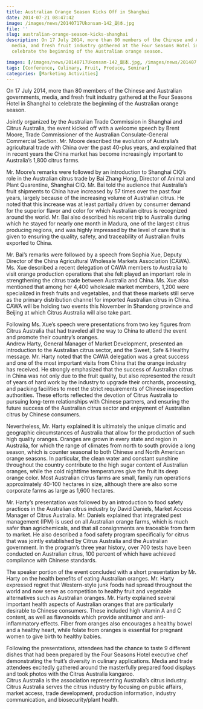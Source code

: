 ```yaml
---
title: Australian Orange Season Kicks Off in Shanghai
date: 2014-07-21 08:47:42
image: /images/news/20140717Ukonsam-142_副本.jpg
file: ''
slug: australian-orange-season-kicks-shanghai
description: On 17 July 2014, more than 80 members of the Chinese and Australian governments,
  media, and fresh fruit industry gathered at the Four Seasons Hotel in Shanghai to
  celebrate the beginning of the Australian orange season.

images: [/images/news/20140717Ukonsam-142_副本.jpg, /images/news/20140717Ukonsam-005_副本.jpg]
tags: [Conference, Culinary, Fruit, Produce, Seminar]
categories: [Marketing Activities]
---
```

<p>On 17 July 2014, more than 80 members of the Chinese and Australian governments, media, and fresh fruit industry gathered at the Four Seasons Hotel in Shanghai to celebrate the beginning of the Australian orange season.</p>
<p>Jointly organized by the Australian Trade Commission in Shanghai and Citrus Australia, the event kicked off with a welcome speech by Brent Moore, Trade Commissioner of the Australian Consulate-General Commercial Section.  Mr. Moore described the evolution of Australia’s agricultural trade with China over the past 40-plus years, and explained that in recent years the China market has become increasingly important to Australia’s 1,800 citrus farms.</p>
<p>Mr. Moore’s remarks were followed by an introduction to Shanghai CIQ’s role in the Australian citrus trade by Bai Zhang Hong, Director of Animal and Plant Quarentine, Shanghai CIQ.  Mr. Bai told the audience that Australia’s fruit shipments to China have increased by 57 times over the past four years, largely because of the increasing volume of Australian citrus.  He noted that this increase was at least partially driven by consumer demand for the superior flavor and color for which Australian citrus is recognized around the world.    Mr. Bai also described his recent trip to Australia during which he stayed for nearly one month in Madura, one of the largest citrus producing regions, and was highly impressed by the level of care that is given to ensuring the quality, safety, and traceability of Australian fruits exported to China. </p>
<p>Mr. Bai’s remarks were followed by a speech from Sophia Xue, Deputy Director of the China Agricultural Wholesale Markets Association (CAWA).  Ms. Xue described a recent delegation of CAWA members to Australia to visit orange production operations that she felt played an important role in strengthening the citrus trade between Australia and China.  Ms. Xue also mentioned that among her 4,400 wholesale market members, 1,200 were specialized in fresh fruits and vegetables, and that these markets still serve as the primary distribution channel for imported Australian citrus in China.  CAWA will be holding two events this November in Shandong province and Beijing at which Citrus Australia will also take part.</p>
<p>Following Ms. Xue’s speech were presentations from two key figures from Citrus Australia that had traveled all the way to China to attend the event and promote their country’s oranges.<br />
Andrew Harty, General Manager of Market Development, presented an introduction to the Australian citrus sector, and the Sweet, Safe & Healthy message.  Mr. Harty noted that the CAWA delegation was a great success and one of the most important visits from China that the orange industry has received.  He strongly emphasized that the success of Australian citrus in China was not only due to the fruit quality, but also represented the result of years of hard work by the industry to upgrade their orchards, processing, and packing facilities to meet the strict requirements of Chinese inspection authorities.  These efforts reflected the devotion of Citrus Australia to pursuing long-term relationships with Chinese partners, and ensuring the future success of the Australian citrus sector and enjoyment of Australian citrus by Chinese consumers.</p>
<p>Nevertheless, Mr. Harty explained it is ultimately the unique climatic and geographic circumstances of Australia that allow for the production of such high quality oranges.  Oranges are grown in every state and region in Australia, for which the range of climates from north to south provide a long season, which is counter seasonal to both Chinese and North American orange seasons.  In particular, the clean water and constant sunshine throughout the country contribute to the high sugar content of Australian oranges, while the cold nighttime temperatures give the fruit its deep orange color.  Most Australian citrus farms are small, family run operations approximately 40-100 hectares in size, although there are also some corporate farms as large as 1,600 hectares.</p>
<p>Mr. Harty’s presentation was followed by an introduction to food safety practices in the Australian citrus industry by David Daniels, Market Access Manager of Citrus Australia.  Mr. Daniels explained that integrated pest management (IPM) is used on all Australian orange farms, which is much safer than agrichemicals, and that all consignments are traceable from farm to market.  He also described a food safety program specifically for citrus that was jointly established by Citrus Australia and the Australian government.  In the program’s three year history, over 700 tests have been conducted on Australian citrus, 100 percent of which have achieved compliance with Chinese standards.</p>
<p>The speaker portion of the event concluded with a short presentation by Mr. Harty on the health benefits of eating Australian oranges.  Mr. Harty expressed regret that Western-style junk foods had spread throughout the world and now serve as competition to healthy fruit and vegetable alternatives such as Australian oranges.  Mr. Harty explained several important health aspects of Australian oranges that are particularly desirable to Chinese consumers.  These included high vitamin A and C content, as well as flavonoids which provide antitumor and anti-inflammatory effects.  Fiber from oranges also encourages a healthy bowel and a healthy heart, while folate from oranges is essential for pregnant women to give birth to healthy babies.</p>
<p>Following the presentations, attendees had the chance to taste 9 different dishes that had been prepared by the Four Seasons Hotel executive chef demonstrating the fruit’s diversity in culinary applications.  Media and trade attendees excitedly gathered around the masterfully prepared food displays and took photos with the Citrus Australia kangaroo.<br />
Citrus Australia is the association representing Australia’s citrus industry.  Citrus Australia serves the citrus industry by focusing on public affairs, market access, trade development, production information, industry communication, and biosecurity/plant health.</p>

